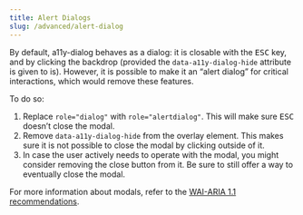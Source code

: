 ```yaml
---
title: Alert Dialogs
slug: /advanced/alert-dialog
---
```


By default, a11y-dialog behaves as a dialog: it is closable with the <kbd>ESC</kbd> key, and by clicking the backdrop (provided the `data-a11y-dialog-hide` attribute is given to is). However, it is possible to make it an “alert dialog” for critical interactions, which would remove these features.

To do so:

1. Replace `role="dialog"` with `role="alertdialog"`. This will make sure <kbd>ESC</kbd> doesn’t close the modal.
2. Remove `data-a11y-dialog-hide` from the overlay element. This makes sure it is not possible to close the modal by clicking outside of it.
3. In case the user actively needs to operate with the modal, you might consider removing the close button from it. Be sure to still offer a way to eventually close the modal.

For more information about modals, refer to the [WAI-ARIA 1.1 recommendations](https://www.w3.org/TR/wai-aria-1.1/#alertdialog).
